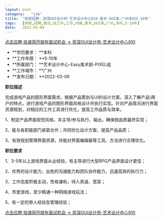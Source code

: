 ```yaml
---
layout:	post
category:	"job"
title:	"网易招聘：资深GUI设计师-艺术设计中心910-美术-GUI类-广州本科5-10年"
tags:	[网易,招聘,面试,找工作,工作,内推,美术,GUI类,广州,本科,5-10年]
date:	2022-03-09
---
```


[点击应聘 投递简历就有面试机会 ->  资深GUI设计师-艺术设计中心910](http://mobile.bole.netease.com/bole/boleDetail?id=38449&employeeId=346f03c3cda5f04c&key=all)



- **学历要求： **本科
- **工作年限： **5-10年
- **所属部门： **艺术设计中心-Easy美术部-PIXEL组
- **工作城市： **广州
- **发布日期： **2022-03-09



**职位描述**

完成游戏产品的图形界面需求。根据产品策划与UI的设计方案，深入了解产品\用户的特点，进行游戏产品的图形界面风格设计并执行实现。针对产品情况进行界面资源规划，对相应的工作工具进行优化，提高工作品质与效率。

1、制定产品界面视觉风格，并主导/参与执行、输出，确保按品质最终实现；

2、能与各职能部门紧密合作；共同优化设计方案、提高产品品质；

3、有效规划管理界面资源，并能对界面编辑器等工具、方法进行合理优化。



**职位要求**

1、3-5年以上游戏界面从业经验，有主导进行大型RPG产品界面设计更佳；

2、优秀的设计能力，出色的沟通能力和团队协作能力，迅速高效的执行力；

3、工作态度积极主动，性格谦和，待人真诚、宽容；

4、热爱游戏，至少精通一种网络游戏玩法；

5、有一定的带人经验及管理经验；



[点击应聘 投递简历就有面试机会 ->  资深GUI设计师-艺术设计中心910](http://mobile.bole.netease.com/bole/boleDetail?id=38449&employeeId=346f03c3cda5f04c&key=all)